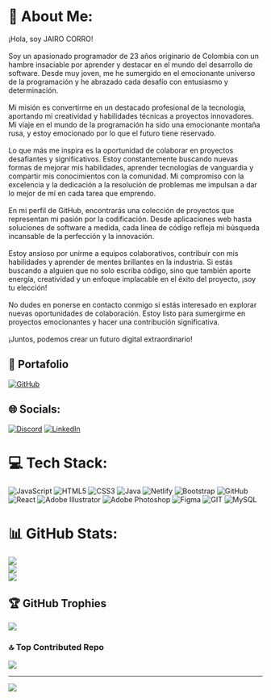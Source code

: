# 💫 About Me:
¡Hola, soy JAIRO CORRO!<br><br>Soy un apasionado programador de 23 años originario de Colombia con un hambre insaciable por aprender y destacar en el mundo del desarrollo de software. Desde muy joven, me he sumergido en el emocionante universo de la programación y he abrazado cada desafío con entusiasmo y determinación.<br><br>Mi misión es convertirme en un destacado profesional de la tecnología, aportando mi creatividad y habilidades técnicas a proyectos innovadores. Mi viaje en el mundo de la programación ha sido una emocionante montaña rusa, y estoy emocionado por lo que el futuro tiene reservado.<br><br>Lo que más me inspira es la oportunidad de colaborar en proyectos desafiantes y significativos. Estoy constantemente buscando nuevas formas de mejorar mis habilidades, aprender tecnologías de vanguardia y compartir mis conocimientos con la comunidad. Mi compromiso con la excelencia y la dedicación a la resolución de problemas me impulsan a dar lo mejor de mí en cada tarea que emprendo.<br><br>En mi perfil de GitHub, encontrarás una colección de proyectos que representan mi pasión por la codificación. Desde aplicaciones web hasta soluciones de software a medida, cada línea de código refleja mi búsqueda incansable de la perfección y la innovación.<br><br>Estoy ansioso por unirme a equipos colaborativos, contribuir con mis habilidades y aprender de mentes brillantes en la industria. Si estás buscando a alguien que no solo escriba código, sino que también aporte energía, creatividad y un enfoque implacable en el éxito del proyecto, ¡soy tu elección!<br><br>No dudes en ponerse en contacto conmigo si estás interesado en explorar nuevas oportunidades de colaboración. Estoy listo para sumergirme en proyectos emocionantes y hacer una contribución significativa.<br><br>¡Juntos, podemos crear un futuro digital extraordinario!<br>

## 💼 Portafolio
[![GitHub](https://img.shields.io/badge/GitHub-%23121011.svg?style=for-the-badge&logo=github&logoColor=white)](https://jlcorro.github.io/Portafolio/)

## 🌐 Socials:
[![Discord](https://img.shields.io/badge/Discord-%237289DA.svg?logo=discord&logoColor=white)](https://discord.gg/jairocorro) [![LinkedIn](https://img.shields.io/badge/LinkedIn-%230077B5.svg?logo=linkedin&logoColor=white)](https://linkedin.com/in/https://www.linkedin.com/in/jairo-corro) 

# 💻 Tech Stack:
![JavaScript](https://img.shields.io/badge/javascript-%23323330.svg?style=for-the-badge&logo=javascript&logoColor=%23F7DF1E) ![HTML5](https://img.shields.io/badge/html5-%23E34F26.svg?style=for-the-badge&logo=html5&logoColor=white) ![CSS3](https://img.shields.io/badge/css3-%231572B6.svg?style=for-the-badge&logo=css3&logoColor=white) ![Java](https://img.shields.io/badge/java-%23ED8B00.svg?style=for-the-badge&logo=java&logoColor=white) ![Netlify](https://img.shields.io/badge/netlify-%23000000.svg?style=for-the-badge&logo=netlify&logoColor=#00C7B7) ![Bootstrap](https://img.shields.io/badge/bootstrap-%23563D7C.svg?style=for-the-badge&logo=bootstrap&logoColor=white) ![GitHub](https://img.shields.io/badge/GitHub-%23121011.svg?style=for-the-badge&logo=github&logoColor=white) ![React](https://img.shields.io/badge/react-%2320232a.svg?style=for-the-badge&logo=react&logoColor=%2361DAFB) ![Adobe Illustrator](https://img.shields.io/badge/adobeillustrator-%23FF9A00.svg?style=for-the-badge&logo=adobeillustrator&logoColor=white) ![Adobe Photoshop](https://img.shields.io/badge/adobephotoshop-%2331A8FF.svg?style=for-the-badge&logo=adobephotoshop&logoColor=white) 	![Figma](https://img.shields.io/badge/figma-%23F24E1E.svg?style=for-the-badge&logo=figma&logoColor=white) ![GIT](https://img.shields.io/badge/Git-fc6d26?style=for-the-badge&logo=git&logoColor=white) ![MySQL](https://img.shields.io/badge/mysql-%2300f.svg?style=for-the-badge&logo=mysql&logoColor=white)
# 📊 GitHub Stats:
![](https://github-readme-stats.vercel.app/api?username=jlcorro&theme=tokyonight&hide_border=false&include_all_commits=false&count_private=false)<br/>
![](https://github-readme-streak-stats.herokuapp.com/?user=jlcorro&theme=tokyonight&hide_border=false)<br/>
![](https://github-readme-stats.vercel.app/api/top-langs/?username=jlcorro&theme=tokyonight&hide_border=false&include_all_commits=false&count_private=false&layout=compact)

## 🏆 GitHub Trophies
![](https://github-profile-trophy.vercel.app/?username=jlcorro&theme=nord&no-frame=false&no-bg=true&margin-w=4)

### 🔝 Top Contributed Repo
![](https://github-contributor-stats.vercel.app/api?username=jlcorro&limit=5&theme=dark&combine_all_yearly_contributions=true)

---
[![](https://visitcount.itsvg.in/api?id=jlcorro&icon=0&color=0)](https://visitcount.itsvg.in)

<!-- Proudly created with GPRM ( https://gprm.itsvg.in ) -->
